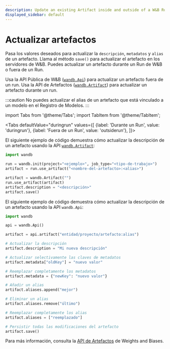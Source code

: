 ```yaml
---
description: Update an existing Artifact inside and outside of a W&B Run.
displayed_sidebar: default
---
```


# Actualizar artefactos

<head>
  <title>Actualizar artefactos</title>
</head>

Pasa los valores deseados para actualizar la `descripción`, `metadatos` y `alias` de un artefacto. Llama al método `save()` para actualizar el artefacto en los servidores de W&B. Puedes actualizar un artefacto durante un Run de W&B o fuera de un Run.

Usa la API Pública de W&B ([`wandb.Api`](../../ref/python/public-api/api.md)) para actualizar un artefacto fuera de un run. Usa la API de Artefactos ([`wandb.Artifact`](../../ref/python/artifact.md)) para actualizar un artefacto durante un run.

:::caution
No puedes actualizar el alias de un artefacto que está vinculado a un modelo en el Registro de Modelos.
:::


import Tabs from '@theme/Tabs';
import TabItem from '@theme/TabItem';

<Tabs
  defaultValue="duringrun"
  values={[
    {label: 'Durante un Run', value: 'duringrun'},
    {label: 'Fuera de un Run', value: 'outsiderun'},
  ]}>
  <TabItem value="duringrun">

El siguiente ejemplo de código demuestra cómo actualizar la descripción de un artefacto usando la API [`wandb.Artifact`](../../ref/python/artifact.md):

```python
import wandb

run = wandb.init(project="<ejemplo>", job_type="<tipo-de-trabajo>")
artifact = run.use_artifact("<nombre-del-artefacto>:<alias>")

artifact = wandb.Artifact("")
run.use_artifact(artifact)
artifact.description = "<descripción>"
artifact.save()
```
  </TabItem>
  <TabItem value="outsiderun">

El siguiente ejemplo de código demuestra cómo actualizar la descripción de un artefacto usando la API `wandb.Api`:

```python
import wandb

api = wandb.Api()

artifact = api.artifact("entidad/proyecto/artefacto:alias")

# Actualizar la descripción
artifact.description = "Mi nueva descripción"

# Actualizar selectivamente las claves de metadatos
artifact.metadata["oldKey"] = "nuevo valor"

# Reemplazar completamente los metadatos
artifact.metadata = {"newKey": "nuevo valor"}

# Añadir un alias
artifact.aliases.append("mejor")

# Eliminar un alias
artifact.aliases.remove("último")

# Reemplazar completamente los alias
artifact.aliases = ["reemplazado"]

# Persistir todas las modificaciones del artefacto
artifact.save()
```

Para más información, consulta la [API de Artefactos](../../ref/python/artifact.md) de Weights and Biases.
  </TabItem>
</Tabs>